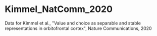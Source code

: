 # Kimmel_NatComm_2020
Data for Kimmel et al., "Value and choice as separable and stable representations in orbitofrontal cortex", Nature Communications, 2020
